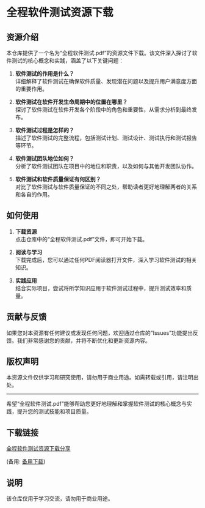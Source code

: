 # 全程软件测试资源下载

## 资源介绍

本仓库提供了一个名为“全程软件测试.pdf”的资源文件下载。该文件深入探讨了软件测试的核心概念和实践，涵盖了以下关键问题：

1. **软件测试的作用是什么？**  
   详细解释了软件测试在确保软件质量、发现潜在问题以及提升用户满意度方面的重要作用。

2. **软件测试在软件开发生命周期中的位置在哪里？**  
   探讨了软件测试在软件开发各个阶段中的角色和重要性，从需求分析到最终发布。

3. **软件测试过程是怎样的？**  
   描述了软件测试的完整流程，包括测试计划、测试设计、测试执行和测试报告等环节。

4. **软件测试团队地位如何？**  
   分析了软件测试团队在项目中的地位和职责，以及如何与其他开发团队协作。

5. **软件测试和软件质量保证有何区别？**  
   对比了软件测试与软件质量保证的不同之处，帮助读者更好地理解两者的关系和各自的作用。

## 如何使用

1. **下载资源**  
   点击仓库中的“全程软件测试.pdf”文件，即可开始下载。

2. **阅读与学习**  
   下载完成后，您可以通过任何PDF阅读器打开文件，深入学习软件测试的相关知识。

3. **实践应用**  
   结合实际项目，尝试将所学知识应用于软件测试过程中，提升测试效率和质量。

## 贡献与反馈

如果您对本资源有任何建议或发现任何问题，欢迎通过仓库的“Issues”功能提出反馈。我们非常感谢您的贡献，并将不断优化和更新资源内容。

## 版权声明

本资源文件仅供学习和研究使用，请勿用于商业用途。如需转载或引用，请注明出处。

---

希望“全程软件测试.pdf”能够帮助您更好地理解和掌握软件测试的核心概念与实践，提升您的测试技能和项目质量。

## 下载链接
[全程软件测试资源下载分享](https://pan.quark.cn/s/5d1c2ed5e353) 

(备用: [备用下载](https://pan.baidu.com/s/1y9c7us1MHcar95wvXW2f_g?pwd=1234))

## 说明

该仓库仅用于学习交流，请勿用于商业用途。
